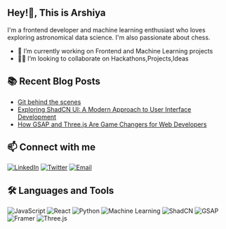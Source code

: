 ## Hey!👋, This is Arshiya
I'm a frontend developer and machine learning enthusiast who loves exploring astronomical data science. I'm also passionate about chess.


- 🔭 I’m currently working on Frontend and Machine Learning projects
- 🐱‍🏍 I’m looking to collaborate on Hackathons,Projects,Ideas

## 📚 Recent Blog Posts
- [Git behind the scenes](https://arshiya.hashnode.dev/git-behind-the-scenes)
- [Exploring ShadCN UI: A Modern Approach to User Interface Development](https://arshiya.hashnode.dev/exploring-shadcn-ui-a-modern-approach-to-user-interface-development)
- [How GSAP and Three.js Are Game Changers for Web Developers](https://arshiya.hashnode.dev/how-gsap-and-threejs-are-game-changers-for-web-developers)
<!-- BLOG-POST-LIST:END -->

## 📫 Connect with me
[![LinkedIn](https://img.shields.io/badge/-LinkedIn-0A66C2?logo=Linkedin&logoColor=white&style=flat)](https://www.linkedin.com/in/arshiya-sheoran-1b1779313/)
[![Twitter](https://img.shields.io/badge/-Twitter-1DA1F2?logo=Twitter&logoColor=white&style=flat)](https://x.com/arsh1yasheoran)
[![Email](https://img.shields.io/badge/-Email-D14836?logo=Gmail&logoColor=white&style=flat)](sheoranarshu@gmail.com)

## 🛠️ Languages and Tools
![JavaScript](https://img.shields.io/badge/-JavaScript-F7DF1E?logo=javascript&logoColor=black&style=flat)
![React](https://img.shields.io/badge/-React-61DAFB?logo=react&logoColor=black&style=flat)
![Python](https://img.shields.io/badge/-Python-3776AB?logo=python&logoColor=white&style=flat)
![Machine Learning](https://img.shields.io/badge/-Machine%20Learning-FF6F00?logo=python&logoColor=white&style=flat)
![ShadCN](https://img.shields.io/badge/ShadCN-%2300C4CC.svg?style=flat&logo=shadcn&logoColor=white)
![GSAP](https://img.shields.io/badge/GSAP-%23E10098.svg?style=flat&logo=greensock&logoColor=white)
![Framer](https://img.shields.io/badge/Framer-%2300C4CC.svg?style=flat&logo=framer&logoColor=white)
![Three.js](https://img.shields.io/badge/Three.js-%23E10098.svg?style=flat&logo=three.js&logoColor=white)
